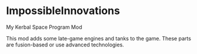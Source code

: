 ImpossibleInnovations
=====================

My Kerbal Space Program Mod

This mod adds some late-game engines and tanks to the game. These parts are fusion-based or use advanced technologies.
